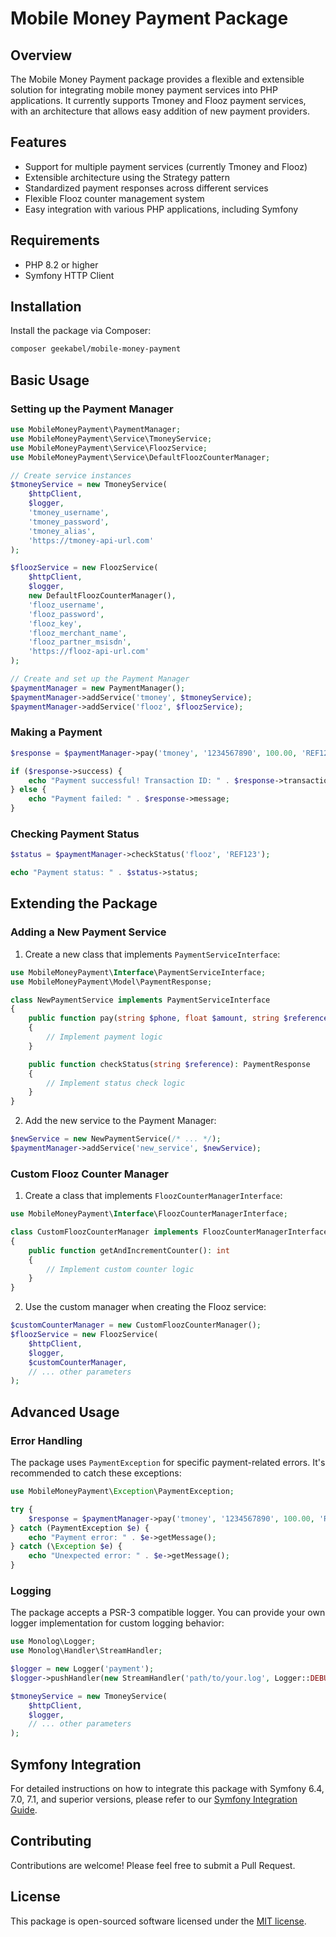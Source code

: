 # Mobile Money Payment Package

## Overview

The Mobile Money Payment package provides a flexible and extensible solution for integrating mobile money payment services into PHP applications. It currently supports Tmoney and Flooz payment services, with an architecture that allows easy addition of new payment providers.

## Features

- Support for multiple payment services (currently Tmoney and Flooz)
- Extensible architecture using the Strategy pattern
- Standardized payment responses across different services
- Flexible Flooz counter management system
- Easy integration with various PHP applications, including Symfony

## Requirements

- PHP 8.2 or higher
- Symfony HTTP Client

## Installation

Install the package via Composer:

```bash
composer geekabel/mobile-money-payment
```

## Basic Usage

### Setting up the Payment Manager

```php
use MobileMoneyPayment\PaymentManager;
use MobileMoneyPayment\Service\TmoneyService;
use MobileMoneyPayment\Service\FloozService;
use MobileMoneyPayment\Service\DefaultFloozCounterManager;

// Create service instances
$tmoneyService = new TmoneyService(
    $httpClient,
    $logger,
    'tmoney_username',
    'tmoney_password',
    'tmoney_alias',
    'https://tmoney-api-url.com'
);

$floozService = new FloozService(
    $httpClient,
    $logger,
    new DefaultFloozCounterManager(),
    'flooz_username',
    'flooz_password',
    'flooz_key',
    'flooz_merchant_name',
    'flooz_partner_msisdn',
    'https://flooz-api-url.com'
);

// Create and set up the Payment Manager
$paymentManager = new PaymentManager();
$paymentManager->addService('tmoney', $tmoneyService);
$paymentManager->addService('flooz', $floozService);
```

### Making a Payment

```php
$response = $paymentManager->pay('tmoney', '1234567890', 100.00, 'REF123', 'Payment for order #123');

if ($response->success) {
    echo "Payment successful! Transaction ID: " . $response->transactionId;
} else {
    echo "Payment failed: " . $response->message;
}
```

### Checking Payment Status

```php
$status = $paymentManager->checkStatus('flooz', 'REF123');

echo "Payment status: " . $status->status;
```

## Extending the Package

### Adding a New Payment Service

1. Create a new class that implements `PaymentServiceInterface`:

```php
use MobileMoneyPayment\Interface\PaymentServiceInterface;
use MobileMoneyPayment\Model\PaymentResponse;

class NewPaymentService implements PaymentServiceInterface
{
    public function pay(string $phone, float $amount, string $reference, string $description = ''): PaymentResponse
    {
        // Implement payment logic
    }

    public function checkStatus(string $reference): PaymentResponse
    {
        // Implement status check logic
    }
}
```

2. Add the new service to the Payment Manager:

```php
$newService = new NewPaymentService(/* ... */);
$paymentManager->addService('new_service', $newService);
```

### Custom Flooz Counter Manager

1. Create a class that implements `FloozCounterManagerInterface`:

```php
use MobileMoneyPayment\Interface\FloozCounterManagerInterface;

class CustomFloozCounterManager implements FloozCounterManagerInterface
{
    public function getAndIncrementCounter(): int
    {
        // Implement custom counter logic
    }
}
```

2. Use the custom manager when creating the Flooz service:

```php
$customCounterManager = new CustomFloozCounterManager();
$floozService = new FloozService(
    $httpClient,
    $logger,
    $customCounterManager,
    // ... other parameters
);
```

## Advanced Usage

### Error Handling

The package uses `PaymentException` for specific payment-related errors. It's recommended to catch these exceptions:

```php
use MobileMoneyPayment\Exception\PaymentException;

try {
    $response = $paymentManager->pay('tmoney', '1234567890', 100.00, 'REF123');
} catch (PaymentException $e) {
    echo "Payment error: " . $e->getMessage();
} catch (\Exception $e) {
    echo "Unexpected error: " . $e->getMessage();
}
```

### Logging

The package accepts a PSR-3 compatible logger. You can provide your own logger implementation for custom logging behavior:

```php
use Monolog\Logger;
use Monolog\Handler\StreamHandler;

$logger = new Logger('payment');
$logger->pushHandler(new StreamHandler('path/to/your.log', Logger::DEBUG));

$tmoneyService = new TmoneyService(
    $httpClient,
    $logger,
    // ... other parameters
);
```
## Symfony Integration

For detailed instructions on how to integrate this package with Symfony 6.4, 7.0, 7.1, and superior versions, please refer to our [Symfony Integration Guide](docs/SYMFONY_INTEGRATION.md).
## Contributing

Contributions are welcome! Please feel free to submit a Pull Request.

## License

This package is open-sourced software licensed under the [MIT license](https://opensource.org/licenses/MIT).
